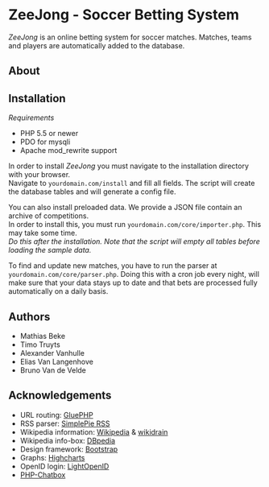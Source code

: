 ZeeJong - Soccer Betting System
===============================

*ZeeJong* is an online betting system for soccer matches.
Matches, teams and players are automatically added to the database.

About
-----



Installation
------------

*Requirements*

- PHP 5.5 or newer
- PDO for mysqli
- Apache mod_rewrite support

In order to install *ZeeJong* you must navigate to the installation
directory with your browser.  
Navigate to `yourdomain.com/install` and fill all fields. The script
will create the database tables and will generate a config file.

You can also install preloaded data. We provide a JSON file contain an archive of competitions.  
In order to install this, you must run `yourdomain.com/core/importer.php`. This may take some time.  
*Do this after the installation. Note that the script will empty all tables before loading the sample data.*

To find and update new matches, you have to run the parser at `yourdomain.com/core/parser.php`.
Doing this with a cron job every night, will make sure that your data stays up to date and that bets are processed fully automatically on a daily basis.


Authors
-------

- Mathias Beke
- Timo Truyts
- Alexander Vanhulle
- Elias Van Langenhove
- Bruno Van de Velde


Acknowledgements
---------------

- URL routing: [GluePHP](http://gluephp.com)
- RSS parser: [SimplePie RSS](http://simplepie.org)
- Wikipedia information: [Wikipedia](http://wikipedia.org) & [wikidrain](https://github.com/abreksa4/wikidrain)
- Wikipedia info-box: [DBpedia](http://dbpedia.org/About)
- Design framework: [Bootstrap](http://getbootstrap.com)
- Graphs: [Highcharts](http://www.highcharts.com)
- OpenID login: [LightOpenID](https://code.google.com/p/lightopenid/)
- [PHP-Chatbox](https://github.com/MarcinMM/PHP-Chatbox)
